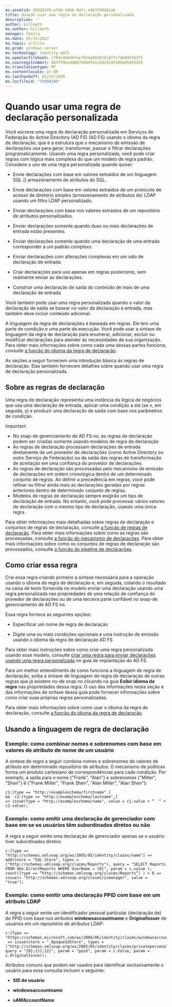 ```yaml
---
ms.assetid: 20d183f0-ef94-44bb-9dfc-ed93799dd1a6
title: Quando usar uma regra de declaração personalizada
description: ''
author: billmath
ms.author: billmath
manager: femila
ms.date: 05/31/2017
ms.topic: article
ms.prod: windows-server
ms.technology: identity-adfs
ms.openlocfilehash: c784c4b6dbfee7034dd9302dc87fc74b896763f5
ms.sourcegitcommit: 083ff9bed4867604dfe1cb42914550da05093d25
ms.translationtype: MT
ms.contentlocale: pt-BR
ms.lasthandoff: 01/14/2020
ms.locfileid: "75950140"
---
```

# <a name="when-to-use-a-custom-claim-rule"></a>Quando usar uma regra de declaração personalizada
Você escreve uma regra de declaração personalizada em Serviços de Federação do Active Directory (AD FS) \(AD FS\) usando o idioma da regra de declaração, que é a estrutura que o mecanismo de emissão de declarações usa para gerar, transformar, passar e filtrar declarações programaticamente. Usando uma regra personalizada, você pode criar regras com lógica mais complexa do que um modelo de regra padrão. Considere o uso de uma regra personalizada quando quiser:  
  
-   Envie declarações com base em valores extraídos de um linguagem SQL \(\) armazenamento de atributos do SQL.  
  
-   Envie declarações com base em valores extraídos de um protocolo de acesso de diretório simples \(armazenamento de atributos de\) LDAP usando um filtro LDAP personalizado.  
  
-   Enviar declarações com base nos valores extraídos de um repositório de atributos personalizados.  
  
-   Enviar declarações somente quando duas ou mais declarações de entrada estão presentes.  
  
-   Enviar declarações somente quando uma declaração de uma entrada corresponder a um padrão complexo.  
  
-   Enviar declarações com alterações complexas em um valo de declaração de entrada.  
  
-   Criar declarações para uso apenas em regras posteriores, sem realmente enviar as declarações.  
  
-   Construir uma declaração de saída do conteúdo de mais de uma declaração de entrada.  
  
Você também pode usar uma regra personalizada quando o valor da declaração de saída se basear no valor da declaração e entrada, mas também deve incluir conteúdo adicional.  
  
A linguagem da regra de declarações é baseada em regras. Ele tem uma parte de condição e uma parte da execução. Você pode usar a sintaxe de linguagem da regra de declaração para enumerar, adicionar, excluir ou modificar declarações para atender às necessidades da sua organização. Para obter mais informações sobre como cada uma dessas partes funciona, consulte [a função do idioma da regra de declaração](The-Role-of-the-Claim-Rule-Language.md).  
  
As seções a seguir fornecem uma introdução básica às regras de declaração. Elas também fornecem detalhes sobre quando usar uma regra de declaração personalizada.  
  
## <a name="about-claim-rules"></a>Sobre as regras de declaração  
Uma regra de declaração representa uma instância da lógica de negócios que usa uma declaração de entrada, aplicar uma condição a ela \(se x, em seguida, y\) e produzir uma declaração de saída com base nos parâmetros de condição.  
  
> [!IMPORTANT]  
> -   No snap\-de gerenciamento de AD FS no, as regras de declaração podem ser criadas somente usando modelos de regra de declaração  
> -   As regras de declaração processam declarações de entrada diretamente de um provedor de declarações \(como Active Directory ou outro Serviço de Federação\) ou da saída das regras de transformação de aceitação em uma confiança do provedor de declarações.  
> -   As regras de declaração são processadas pelo mecanismo de emissão de declarações em ordem cronológica dentro de um determinado conjunto de regras. Ao definir a precedência em regras, você pode refinar ou filtrar ainda mais as declarações geradas por regras anteriores dentro de determinado conjunto de regras.  
> -   Modelos de regras de declaração sempre exigirão um tipo de declaração de entrada. No entanto, você pode processar vários valores de declaração com o mesmo tipo de declaração, usando uma única regra.  
  
Para obter informações mais detalhadas sobre regras de declaração e conjuntos de regras de declaração, consulte [a função de regras de declaração](The-Role-of-Claim-Rules.md). Para obter mais informações sobre como as regras são processadas, consulte [a função do mecanismo de declarações](The-Role-of-the-Claims-Engine.md). Para obter mais informações sobre como os conjuntos de regras de declaração são processados, consulte [a função do pipeline de declarações](The-Role-of-the-Claims-Pipeline.md).  
  
## <a name="how-to-create-this-rule"></a>Como criar essa regra  
Crie essa regra criando primeiro a sintaxe necessária para a operação usando o idioma da regra de declaração e, em seguida, colando o resultado na caixa de texto fornecida no modelo enviar uma declaração usando uma regra personalizada nas propriedades de uma relação de confiança do provedor de declarações ou de uma terceira parte confiável no snap\-de gerenciamento de AD FS no.  
  
Essa regra fornece as seguintes opções:  
  
-   Especificar um nome de regra de declaração  
  
-   Digite uma ou mais condições opcionais e uma instrução de emissão usando o idioma da regra de declaração AD FS  
  
Para obter mais instruções sobre como criar uma regra personalizada usando esse modelo, consulte [criar uma regra para enviar declarações usando uma regra personalizada](https://technet.microsoft.com/library/dd807049.aspx) no guia de implantação do AD FS.  
  
Para um melhor entendimento de como funciona a linguagem de regra de declaração, exiba a sintaxe de linguagem de regra de declaração de outras regras que já existem no\-de snap no clicando na guia **Exibir idioma da regra** nas propriedades dessa regra. O uso das informações nesta seção e das informações de sintaxe dessa guia pode fornecer informações sobre como criar suas próprias regras personalizadas.  
  
Para obter mais informações sobre como usar o idioma da regra de declaração, consulte [a função do idioma da regra de declaração](The-Role-of-the-Claim-Rule-Language.md).  
  
## <a name="using-the-claim-rule-language"></a>Usando a linguagem de regra de declaração  
  
### <a name="example-how-to-combine-first-and-last-names-based-on-a-users-name-attribute-values"></a>Exemplo: como combinar nomes e sobrenomes com base em valores de atributo de nome de um usuário  
A sintaxe de regra a seguir combina nomes e sobrenomes de valores de atributo em determinado repositório de atributos. O mecanismo de políticas forma um produto cartesiano de correspondências para cada condição. Por exemplo, a saída para o nome {"Frank", "Alan"} e sobrenomes {"Miller", "Shen"} é {"Frank Miller", "Frank Shen", "Alan Miller", "Alan Shen"}:  
  
```  
c1:[type == "http://exampleschema/firstname" ]  
&&  c2:[type == "http://exampleschema/lastname",]   
=> issue(type = "http://exampleschema/name", value = c1.value + “  “ + c2.value);  
```  
  
### <a name="example-how-to-issue-a-manager-claim-based-on-whether-users-have-direct-reports"></a>Exemplo: como emitir uma declaração de gerenciador com base em se os usuários têm subordinados diretos ou não  
A regra a seguir emite uma declaração de gerenciador apenas se o usuário tiver subordinados diretos:  
  
```  
c:[type == "http://schemas.xmlsoap.org/ws/2005/05/identity/claims/name"] => add(store = "SQL Store", types = ("http://schemas.xmlsoap.org/claims/Reports"), query = "SELECT Reports FROM dbo.DirectReports WHERE UserName = {0}", param = c.value );  
count([type == “http://schemas.xmlsoap.org/claims/Reports“] ) > 0 => issue(= "http://schemas.xmlsoap.org/claims/ismanager", value = "true");  
```  
  
### <a name="example-how-to-issue-a-ppid-claim-based-on-an-ldap-attribute"></a>Exemplo: como emitir uma declaração PPID com base em um atributo LDAP  
A regra a seguir emite um identificador pessoal particular \(declaração de\) do PPID com base nos atributos **windowsaccountname** e **OriginalIssuer** de usuários em um repositório de atributos LDAP:  
  
```  
c:[Type == "https://schemas.microsoft.com/ws/2008/06/identity/claims/windowsaccountname"]  
 => issue(store = "_OpaqueIdStore", types = ("http://schemas.xmlsoap.org/ws/2005/05/identity/claims/privatepersonalidentifier"), query = "{0};{1};{2}", param = "ppid", param = c.Value, param = c.OriginalIssuer);  
```  
  
Atributos comuns que podem ser usados para identificar exclusivamente o usuário para essa consulta incluem o seguinte:  
  
-   **SID de usuário**  
  
-   **windowsaccountname**  
  
-   **sAMAccountName**  
  

